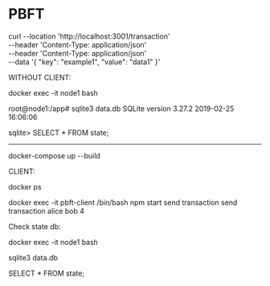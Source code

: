 # PBFT

curl --location 'http://localhost:3001/transaction' \
--header 'Content-Type: application/json' \
--header 'Content-Type: application/json' \
--data '{
    "key": "example1",
    "value": "data1"
}'

WITHOUT CLIENT: 

docker exec -it node1 bash

root@node1:/app# sqlite3 data.db 
SQLite version 3.27.2 2019-02-25 16:06:06

sqlite> SELECT * FROM state;

-------------------------------------------------------------------

docker-compose up --build

CLIENT:

docker ps

docker exec -it pbft-client /bin/bash
npm start
send transaction <from> <to> <value>
send transaction alice bob 4


Check state db:

docker exec -it node1 bash

sqlite3 data.db 

SELECT * FROM state;
